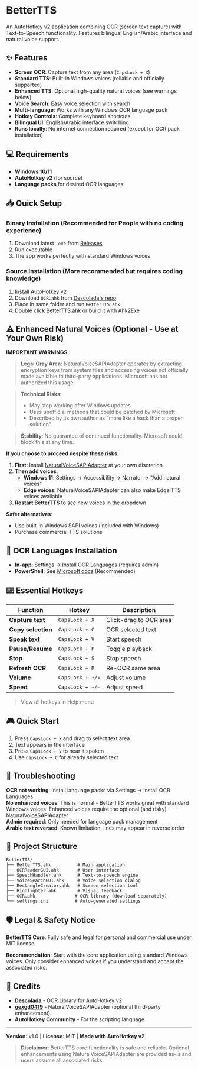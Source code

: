 # BetterTTS

An AutoHotkey v2 application combining OCR (screen text capture) with Text-to-Speech functionality. Features bilingual English/Arabic interface and natural voice support.

## ✨ Features

- **Screen OCR**: Capture text from any area (`CapsLock + X`)
- **Standard TTS**: Built-in Windows voices (reliable and officially supported)
- **Enhanced TTS**: Optional high-quality natural voices (see warnings below)
- **Voice Search**: Easy voice selection with search
- **Multi-language**: Works with any Windows OCR language pack
- **Hotkey Controls**: Complete keyboard shortcuts
- **Bilingual UI**: English/Arabic interface switching
- **Runs locally**: No internet connection required (except for OCR pack installation)

## 💻 Requirements

- **Windows 10/11**
- **AutoHotkey v2** (for source)
- **Language packs** for desired OCR languages

## 📥 Quick Setup

### Binary Installation (Recommended for People with no coding experience)
1. Download latest `.exe` from [Releases](../../releases)
2. Run executable
3. The app works perfectly with standard Windows voices

### Source Installation (More recommended but requires coding knowledge)
1. Install [AutoHotkey v2](https://www.autohotkey.com/)
2. Download `OCR.ahk` from [Descolada's repo](https://github.com/Descolada/OCR/)
3. Place in same folder and run `BetterTTS.ahk`
4. Double click BetterTTS.ahk or build it with Ahk2Exe

## ⚠️ Enhanced Natural Voices (Optional - Use at Your Own Risk)

**IMPORTANT WARNINGS**:

>  **Legal Gray Area**: NaturalVoiceSAPIAdapter operates by extracting encryption keys from system files and accessing voices not officially made available to third-party applications. Microsoft has not authorized this usage.

>  **Technical Risks**: 
> - May stop working after Windows updates
> - Uses unofficial methods that could be patched by Microsoft
> - Described by its own author as "more like a hack than a proper solution"

>  **Stability**: No guarantee of continued functionality. Microsoft could block this at any time.

**If you choose to proceed despite these risks**:

1. **First**: Install [NaturalVoiceSAPIAdapter](https://github.com/gexgd0419/NaturalVoiceSAPIAdapter) at your own discretion
2. **Then add voices**:
   - **Windows 11**: Settings → Accessibility → Narrator → "Add natural voices"
   - **Edge voices**: NaturalVoiceSAPIAdapter can also make Edge TTS voices available
3. **Restart BetterTTS** to see new voices in the dropdown

**Safer alternatives**:
- Use built-in Windows SAPI voices (included with Windows)
- Purchase commercial TTS solutions

## 📝 OCR Languages Installation

- **In-app**: Settings → Install OCR Languages (requires admin)
- **PowerShell**: See [Microsoft docs](https://learn.microsoft.com/en-us/windows/powertoys/text-extractor#supported-languages) (Recommended)

## ⌨️ Essential Hotkeys

| Function | Hotkey | Description |
|----------|--------|-------------|
| **Capture text** | `CapsLock + X` | Click-drag to OCR area |
| **Copy selection** | `CapsLock + C` | OCR selected text |
| **Speak text** | `CapsLock + V` | Start speech |
| **Pause/Resume** | `CapsLock + P` | Toggle playback |
| **Stop** | `CapsLock + S` | Stop speech |
| **Refresh OCR** | `CapsLock + R` | Re-OCR same area |
| **Volume** | `CapsLock + ↑/↓` | Adjust volume |
| **Speed** | `CapsLock + →/←` | Adjust speed |

> View all hotkeys in Help menu

## 🎮 Quick Start

1. Press `CapsLock + X` and drag to select text area
2. Text appears in the interface
3. Press `CapsLock + V` to hear it spoken
4. Use `CapsLock + C` for already selected text

## 🔧 Troubleshooting

**OCR not working**: Install language packs via Settings → Install OCR Languages  
**No enhanced voices**: This is normal - BetterTTS works great with standard Windows voices. Enhanced voices require the optional (and risky) NaturalVoiceSAPIAdapter  
**Admin required**: Only needed for language pack management  
**Arabic text reversed**: Known limitation, lines may appear in reverse order  

## 📁 Project Structure

```
BetterTTS/
├── BetterTTS.ahk          # Main application
├── OCRReaderGUI.ahk       # User interface
├── SpeechHandler.ahk      # Text-to-speech engine
├── VoiceSearchGUI.ahk     # Voice selection dialog
├── RectangleCreator.ahk   # Screen selection tool
├── Highlighter.ahk        # Visual feedback
├── OCR.ahk               # OCR library (download separately)
└── settings.ini          # Auto-generated settings
```

## 🛡️ Legal & Safety Notice

**BetterTTS Core**: Fully safe and legal for personal and commercial use under MIT license.

**Recommendation**: Start with the core application using standard Windows voices. Only consider enhanced voices if you understand and accept the associated risks.

## 🙏 Credits

- **[Descolada](https://github.com/Descolada/OCR/)** - OCR Library for AutoHotkey v2
- **[gexgd0419](https://github.com/gexgd0419/NaturalVoiceSAPIAdapter)** - NaturalVoiceSAPIAdapter (optional third-party enhancement)
- **AutoHotkey Community** - For the scripting language

---

**Version:** v1.0 | **License:** MIT | **Made with AutoHotkey v2**

> **Disclaimer**: BetterTTS core functionality is safe and reliable. Optional enhancements using NaturalVoiceSAPIAdapter are provided as-is and users assume all associated risks.
